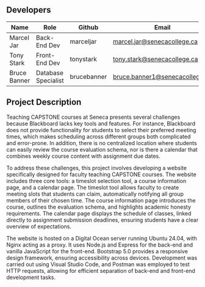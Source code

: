 ## Developers
| Name        |   Role |     Github    | Email       |
| ----------- | --------- | --------- | --------------------------- |
| Marcel Jar  | Back-End Dev | marceljar | marcel.jar@senecacollege.ca |
| Tony Stark  | Front-End Dev |tonystark | tony.stark@senecacollege.ca |
| Bruce Banner | Database Specialist | brucebanner | bruce.banner1@senecacollege.ca |

## Project Description

Teaching CAPSTONE courses at Seneca presents several challenges because Blackboard lacks key tools and features. For instance, Blackboard does not provide functionality for students to select their preferred meeting times, which makes scheduling across different groups both complicated and error-prone. In addition, there is no centralized location where students can easily review the course evaluation schema, nor is there a calendar that combines weekly course content with assignment due dates.

To address these challenges, this project involves developing a website specifically designed for faculty teaching CAPSTONE courses. The website includes three core tools: a timeslot selection tool, a course information page, and a calendar page. The timeslot tool allows faculty to create meeting slots that students can claim, automatically notifying all group members of their chosen time. The course information page introduces the course, outlines the evaluation schema, and highlights academic honesty requirements. The calendar page displays the schedule of classes, linked directly to assignment submission deadlines, ensuring students have a clear overview of expectations.

The website is hosted on a Digital Ocean server running Ubuntu 24.04, with Nginx acting as a proxy. It uses Node.js and Express for the back-end and vanilla JavaScript for the front-end. Bootstrap 5.0 provides a responsive design framework, ensuring accessibility across devices. Development was carried out using Visual Studio Code, and Postman was employed to test HTTP requests, allowing for efficient separation of back-end and front-end development tasks.

